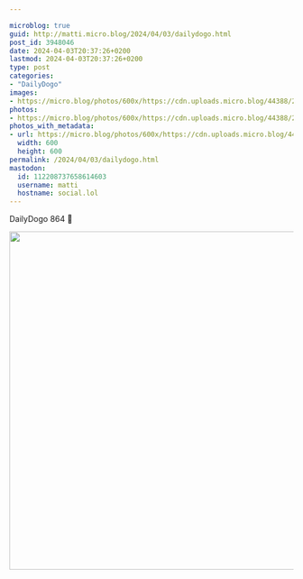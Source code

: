 ```yaml
---

microblog: true
guid: http://matti.micro.blog/2024/04/03/dailydogo.html
post_id: 3948046
date: 2024-04-03T20:37:26+0200
lastmod: 2024-04-03T20:37:26+0200
type: post
categories:
- "DailyDogo"
images:
- https://micro.blog/photos/600x/https://cdn.uploads.micro.blog/44388/2024/44cf9eabb8cc4327bee63afa4e507280.jpg
photos:
- https://micro.blog/photos/600x/https://cdn.uploads.micro.blog/44388/2024/44cf9eabb8cc4327bee63afa4e507280.jpg
photos_with_metadata:
- url: https://micro.blog/photos/600x/https://cdn.uploads.micro.blog/44388/2024/44cf9eabb8cc4327bee63afa4e507280.jpg
  width: 600
  height: 600
permalink: /2024/04/03/dailydogo.html
mastodon:
  id: 112208737658614603
  username: matti
  hostname: social.lol
---
```

DailyDogo 864 🐶

<img src="https://micro.blog/photos/600x/https://blog.martin-haehnel.de/uploads/2024/44cf9eabb8cc4327bee63afa4e507280.jpg" width="600" height="600" alt="" />
